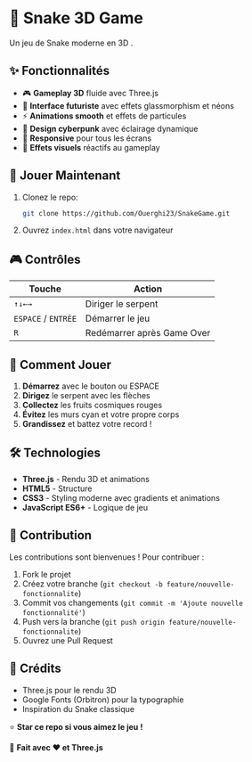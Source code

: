 # 🐍 Snake 3D Game

Un jeu de Snake moderne en 3D .

## ✨ Fonctionnalités

- 🎮 **Gameplay 3D** fluide avec Three.js
- 🌟 **Interface futuriste** avec effets glassmorphism et néons
- ⚡ **Animations smooth** et effets de particules
- 🎨 **Design cyberpunk** avec éclairage dynamique
- 📱 **Responsive** pour tous les écrans
- 🎵 **Effets visuels** réactifs au gameplay

## 🚀 Jouer Maintenant

1. Clonez le repo:
   ```bash
   git clone https://github.com/Ouerghi23/SnakeGame.git

   ```
2. Ouvrez `index.html` dans votre navigateur

## 🎮 Contrôles

| Touche | Action |
|--------|--------|
| `↑↓←→` | Diriger le serpent |
| `ESPACE` / `ENTRÉE` | Démarrer le jeu |
| `R` | Redémarrer après Game Over |

## 🎯 Comment Jouer

1. **Démarrez** avec le bouton ou ESPACE
2. **Dirigez** le serpent avec les flèches
3. **Collectez** les fruits cosmiques rouges
4. **Évitez** les murs cyan et votre propre corps
5. **Grandissez** et battez votre record !

## 🛠️ Technologies

- **Three.js** - Rendu 3D et animations
- **HTML5** - Structure
- **CSS3** - Styling moderne avec gradients et animations
- **JavaScript ES6+** - Logique de jeu

## 🤝 Contribution

Les contributions sont bienvenues ! Pour contribuer :
1. Fork le projet
2. Créez votre branche (`git checkout -b feature/nouvelle-fonctionnalite`)
3. Commit vos changements (`git commit -m 'Ajoute nouvelle fonctionnalité'`)
4. Push vers la branche (`git push origin feature/nouvelle-fonctionnalite`)
5. Ouvrez une Pull Request

## 🙏 Crédits

- Three.js pour le rendu 3D
- Google Fonts (Orbitron) pour la typographie
- Inspiration du Snake classique


⭐ **Star ce repo si vous aimez le jeu !**

🐍 **Fait avec ❤️ et Three.js**
